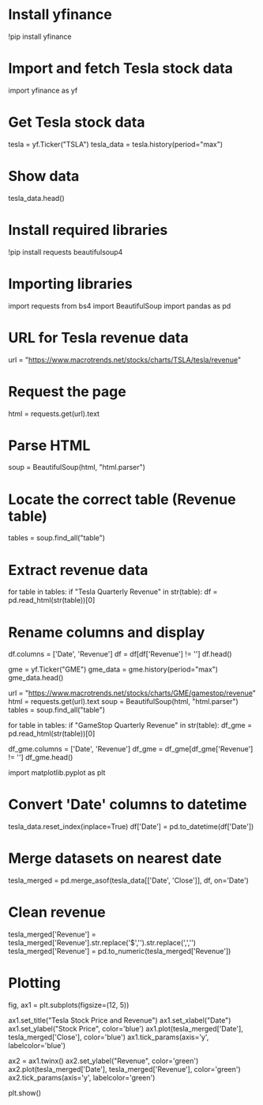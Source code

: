 # Install yfinance
!pip install yfinance

# Import and fetch Tesla stock data
import yfinance as yf

# Get Tesla stock data
tesla = yf.Ticker("TSLA")
tesla_data = tesla.history(period="max")

# Show data
tesla_data.head()

# Install required libraries
!pip install requests beautifulsoup4

# Importing libraries
import requests
from bs4 import BeautifulSoup
import pandas as pd

# URL for Tesla revenue data
url = "https://www.macrotrends.net/stocks/charts/TSLA/tesla/revenue"

# Request the page
html = requests.get(url).text

# Parse HTML
soup = BeautifulSoup(html, "html.parser")

# Locate the correct table (Revenue table)
tables = soup.find_all("table")

# Extract revenue data
for table in tables:
    if "Tesla Quarterly Revenue" in str(table):
        df = pd.read_html(str(table))[0]

# Rename columns and display
df.columns = ['Date', 'Revenue']
df = df[df['Revenue'] != '']
df.head()

gme = yf.Ticker("GME")
gme_data = gme.history(period="max")
gme_data.head()

url = "https://www.macrotrends.net/stocks/charts/GME/gamestop/revenue"
html = requests.get(url).text
soup = BeautifulSoup(html, "html.parser")
tables = soup.find_all("table")

for table in tables:
    if "GameStop Quarterly Revenue" in str(table):
        df_gme = pd.read_html(str(table))[0]

df_gme.columns = ['Date', 'Revenue']
df_gme = df_gme[df_gme['Revenue'] != '']
df_gme.head()

import matplotlib.pyplot as plt

# Convert 'Date' columns to datetime
tesla_data.reset_index(inplace=True)
df['Date'] = pd.to_datetime(df['Date'])

# Merge datasets on nearest date
tesla_merged = pd.merge_asof(tesla_data[['Date', 'Close']], df, on='Date')

# Clean revenue
tesla_merged['Revenue'] = tesla_merged['Revenue'].str.replace('$','').str.replace(',','')
tesla_merged['Revenue'] = pd.to_numeric(tesla_merged['Revenue'])

# Plotting
fig, ax1 = plt.subplots(figsize=(12, 5))

ax1.set_title("Tesla Stock Price and Revenue")
ax1.set_xlabel("Date")
ax1.set_ylabel("Stock Price", color='blue')
ax1.plot(tesla_merged['Date'], tesla_merged['Close'], color='blue')
ax1.tick_params(axis='y', labelcolor='blue')

ax2 = ax1.twinx()
ax2.set_ylabel("Revenue", color='green')
ax2.plot(tesla_merged['Date'], tesla_merged['Revenue'], color='green')
ax2.tick_params(axis='y', labelcolor='green')

plt.show()

